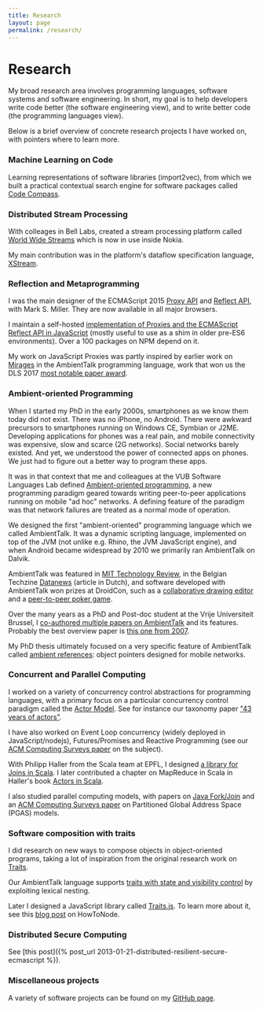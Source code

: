 ```yaml
---
title: Research
layout: page
permalink: /research/
---
```


# Research

My broad research area involves programming languages, software systems and software engineering. In short, my goal is to help developers write code better (the software engineering view), and to write better code (the programming languages view).

Below is a brief overview of concrete research projects I have worked on, with pointers where to learn more.

### Machine Learning on Code

Learning representations of software libraries (import2vec), from which we built a practical contextual search engine for software packages called [Code Compass](https://bell-labs.com/code-compass).

### Distributed Stream Processing

With colleages in Bell Labs, created a stream processing platform called [World Wide Streams](https://worldwidestreams.io) which is now in use inside Nokia.

My main contribution was in the platform's dataflow specification language, [XStream]({{site.asseturl}}/XStream_ifip17.pdf).

### Reflection and Metaprogramming

I was the main designer of the ECMAScript 2015 [Proxy API](https://developer.mozilla.org/en-US/docs/Web/JavaScript/Reference/Global_Objects/Proxy) and [Reflect API](https://developer.mozilla.org/en-US/docs/Web/JavaScript/Reference/Global_Objects/Reflect), with Mark S. Miller. They are now available in all major browsers.

I maintain a self-hosted [implementation of Proxies and the ECMAScript Reflect API in JavaScript](https://github.com/tvcutsem/harmony-reflect) (mostly useful to use as a shim in older pre-ES6 environments). Over a 100 packages on NPM depend on it.

My work on JavaScript Proxies was partly inspired by earlier work on [Mirages](http://soft.vub.ac.be/Publications/2007/vub-prog-tr-07-16.pdf) in the AmbientTalk programming language, work that won us the DLS 2017 [most notable paper award](https://dynamic-languages-symposium.org/media/dls2017mnp2007.pdf).

### Ambient-oriented Programming

When I started my PhD in the early 2000s, smartphones as we know them today did not exist. There was no iPhone, no Android. There were awkward precursors to smartphones running on Windows CE, Symbian or J2ME. Developing applications for phones was a real pain, and mobile connectivity was expensive, slow and scarce (2G networks). Social networks barely existed. And yet, we understood the power of connected apps on phones. We just had to figure out a better way to program these apps.

It was in that context that me and colleagues at the VUB Software Languages Lab defined [Ambient-oriented programming](http://soft.vub.ac.be/amop), a new programming paradigm geared towards writing peer-to-peer applications running on mobile "ad hoc" networks. A defining feature of the paradigm was that network failures are treated as a normal mode of operation.

We designed the first "ambient-oriented" programming language which we called AmbientTalk. It was a dynamic scripting language, implemented on top of the JVM (not unlike e.g. Rhino, the JVM JavaScript engine), and when Android became widespread by 2010 we primarily ran AmbientTalk on Dalvik.

AmbientTalk was featured in [MIT Technology Review](https://www.technologyreview.com/s/419956/new-languages-and-why-we-need-them/), in the Belgian Techzine [Datanews](http://soft.vub.ac.be/~tvcutsem/talks/presentations/datanews_feb2011.pdf) (article in Dutch), and software developed with AmbientTalk won prizes at DroidCon, such as a [collaborative drawing editor](https://www.youtube.com/watch?v=k0HYqRCxtHc) and a [peer-to-peer poker game](https://www.youtube.com/watch?v=HtYfGa0i2E0).

Over the many years as a PhD and Post-doc student at the Vrije Universiteit Brussel, I [co-authored multiple papers on AmbientTalk](http://soft.vub.ac.be/amop/research/atpapers) and its features. Probably the best overview paper is [this one from 2007](http://soft.vub.ac.be/Publications/2007/vub-prog-tr-07-17.pdf).

My PhD thesis ultimately focused on a very specific feature of AmbientTalk called [ambient references](http://soft.vub.ac.be/amop/research/ambientrefs): object pointers designed for mobile networks.

### Concurrent and Parallel Computing

I worked on a variety of concurrency control abstractions for programming languages, with a primary focus on a particular concurrency control paradigm called the [Actor Model](https://en.wikipedia.org/wiki/Actor_model). See for instance our taxonomy paper ["43 years of actors"](http://soft.vub.ac.be/Publications/2016/vub-soft-tr-16-11.pdf).

I have also worked on Event Loop concurrency (widely deployed in JavaScript/nodejs), Futures/Promises and Reactive Programming (see our [ACM Computing Surveys paper](http://soft.vub.ac.be/Publications/2012/vub-soft-tr-12-13.pdf) on the subject).

With Philipp Haller from the Scala team at EPFL, I designed [a library for Joins in Scala](http://lampwww.epfl.ch/~phaller/joins/index.html). I later contributed a chapter on MapReduce in Scala in Haller's book [Actors in Scala](https://www.amazon.com/Actors-Scala-Philipp-Haller/dp/0981531652).

I also studied parallel computing models, with papers on [Java Fork/Join](http://soft.vub.ac.be/Publications/2014/vub-soft-tr-14-08.pdf) and an [ACM Computing Surveys paper](https://dl.acm.org/citation.cfm?id=2716320) on Partitioned Global Address Space (PGAS) models.

### Software composition with traits

I did research on new ways to compose objects in object-oriented programs, taking a lot of inspiration from the original research work on [Traits](http://www.iam.unibe.ch/~scg/Research/Traits).

Our AmbientTalk language supports [traits with state and visibility control](https://soft.vub.ac.be/Publications/2009/vub-prog-tr-09-04.pdf) by exploiting lexical nesting.

Later I designed a JavaScript library called [Traits.js](https://github.com/traitsjs/traits.js). To learn more about it, see this [blog post](https://howtonode.org/traitsjs) on HowToNode.

### Distributed Secure Computing

See [this post]({% post_url 2013-01-21-distributed-resilient-secure-ecmascript %}).

### Miscellaneous projects

A variety of software projects can be found on my [GitHub page](https://github.com/tvcutsem).